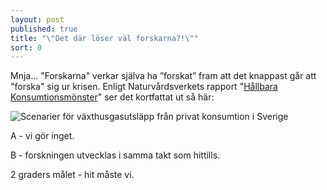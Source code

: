 ```yaml
---
layout: post
published: true
title: "\"Det där löser väl forskarna?!\""
sort: 0
---
```



Mnja... "Forskarna" verkar själva ha ”forskat” fram att det knappast går att "forska" sig ur krisen. Enligt Naturvårdsverkets rapport "[Hållbara Konsumtionsmönster](https://www.naturvardsverket.se/Documents/publikationer6400/978-91-620-6653-6.pdf?pid=14404)" ser det kortfattat ut så här:

![Scenarier för växthusgasutsläpp från privat konsumtion i Sverige]({{site.baseurl}}/images/2gradersmålet.jpg)

A - vi gör inget.

B - forskningen utvecklas i samma takt som hittills.

2 graders målet - hit måste vi.

